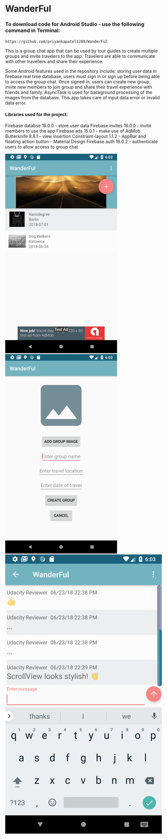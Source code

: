 # WanderFul

### To download code for Android Studio - use the following command in Terminal:
`https://github.com/priyankapatel1289/WanderFul`

This is a group chat app that can be used by tour guides to create multiple groups and invite travelers to the app. Travelers are able to communicate with other travellers and share their experience. 

Some Android features used in the repository include: storing user data in firebase real time database, users must sign in or sign up before being able to access the group chat. Once signed in, users can create new group, invite new members to join group and share their travel experience with friends and family. AsyncTask is used for background processing of the images from the database. This app takes care of input data error or invalid data error.

#### Libraries used for the project:
Firebase databse 16.0.0 - store user data
Firebase invites 16.0.0 - invite members to use the app
Firebase ads 15.0.1 - make use of AdMob
Butterknife 8.8.1 - view insertion
Constraint-layout 1.1.2 - AppBar and floating action button - Material Design
Firebase auth 16.0.2 - authenticate users to allow access to group chat

![Alt text](https://github.com/priyankapatel1289/WanderFul/blob/master/app/src/main/res/drawable/screenshot_main.png?raw=true)                               ![Alt text](https://github.com/priyankapatel1289/WanderFul/blob/master/app/src/main/res/drawable/screenshot_create_group.png?raw=true)               ![Alt text](https://github.com/priyankapatel1289/WanderFul/blob/master/app/src/main/res/drawable/screenshot_chat.png?raw=true)